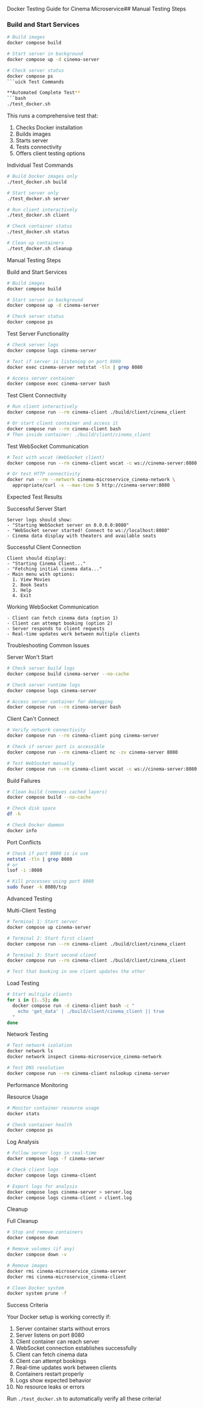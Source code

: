 Docker Testing Guide for Cinema Microservice## Manual Testing Steps

### Build and Start Services
```bash
# Build images
docker compose build

# Start server in background
docker compose up -d cinema-server

# Check server status
docker compose ps
```uick Test Commands

**Automated Complete Test**
```bash
./test_docker.sh
```
This runs a comprehensive test that:
1. Checks Docker installation
2. Builds images
3. Starts server
4. Tests connectivity
5. Offers client testing options

Individual Test Commands

```bash
# Build Docker images only
./test_docker.sh build

# Start server only
./test_docker.sh server

# Run client interactively
./test_docker.sh client

# Check container status
./test_docker.sh status

# Clean up containers
./test_docker.sh cleanup
```

Manual Testing Steps

Build and Start Services
```bash
# Build images
docker compose build

# Start server in background
docker compose up -d cinema-server

# Check server status
docker compose ps
```

Test Server Functionality
```bash
# Check server logs
docker compose logs cinema-server

# Test if server is listening on port 8080
docker exec cinema-server netstat -tln | grep 8080

# Access server container
docker compose exec cinema-server bash
```

Test Client Connectivity
```bash
# Run client interactively
docker compose run --rm cinema-client ./build/client/cinema_client

# Or start client container and access it
docker compose run --rm cinema-client bash
# Then inside container: ./build/client/cinema_client
```

Test WebSocket Communication
```bash
# Test with wscat (WebSocket client)
docker compose run --rm cinema-client wscat -c ws://cinema-server:8080

# Or test HTTP connectivity
docker run --rm --network cinema-microservice_cinema-network \
  appropriate/curl -s --max-time 5 http://cinema-server:8080
```

Expected Test Results

Successful Server Start
```
Server logs should show:
- "Starting WebSocket server on 0.0.0.0:8080"
- "WebSocket server started! Connect to ws://localhost:8080"
- Cinema data display with theaters and available seats
```

Successful Client Connection
```
Client should display:
- "Starting Cinema Client..."
- "Fetching initial cinema data..."
- Main menu with options:
  1. View Movies
  2. Book Seats
  3. Help
  4. Exit
```

Working WebSocket Communication
```
- Client can fetch cinema data (option 1)
- Client can attempt booking (option 2)
- Server responds to client requests
- Real-time updates work between multiple clients
```

Troubleshooting Common Issues

Server Won't Start
```bash
# Check server build logs
docker compose build cinema-server --no-cache

# Check server runtime logs
docker compose logs cinema-server

# Access server container for debugging
docker compose run --rm cinema-server bash
```

Client Can't Connect
```bash
# Verify network connectivity
docker compose run --rm cinema-client ping cinema-server

# Check if server port is accessible
docker compose run --rm cinema-client nc -zv cinema-server 8080

# Test WebSocket manually
docker compose run --rm cinema-client wscat -c ws://cinema-server:8080
```

Build Failures
```bash
# Clean build (removes cached layers)
docker compose build --no-cache

# Check disk space
df -h

# Check Docker daemon
docker info
```

Port Conflicts
```bash
# Check if port 8080 is in use
netstat -tln | grep 8080
# or
lsof -i :8080

# Kill processes using port 8080
sudo fuser -k 8080/tcp
```

Advanced Testing

Multi-Client Testing
```bash
# Terminal 1: Start server
docker compose up cinema-server

# Terminal 2: Start first client
docker compose run --rm cinema-client ./build/client/cinema_client

# Terminal 3: Start second client
docker compose run --rm cinema-client ./build/client/cinema_client

# Test that booking in one client updates the other
```

Load Testing
```bash
# Start multiple clients
for i in {1..5}; do
  docker compose run -d cinema-client bash -c "
    echo 'get_data' | ./build/client/cinema_client || true
  "
done
```

Network Testing
```bash
# Test network isolation
docker network ls
docker network inspect cinema-microservice_cinema-network

# Test DNS resolution
docker compose run --rm cinema-client nslookup cinema-server
```

Performance Monitoring

Resource Usage
```bash
# Monitor container resource usage
docker stats

# Check container health
docker compose ps
```

Log Analysis
```bash
# Follow server logs in real-time
docker compose logs -f cinema-server

# Check client logs
docker compose logs cinema-client

# Export logs for analysis
docker compose logs cinema-server > server.log
docker compose logs cinema-client > client.log
```

Cleanup

Full Cleanup
```bash
# Stop and remove containers
docker compose down

# Remove volumes (if any)
docker compose down -v

# Remove images
docker rmi cinema-microservice_cinema-server
docker rmi cinema-microservice_cinema-client

# Clean Docker system
docker system prune -f
```

Success Criteria

Your Docker setup is working correctly if:

1. Server container starts without errors
2. Server listens on port 8080
3. Client container can reach server
4. WebSocket connection establishes successfully
5. Client can fetch cinema data
6. Client can attempt bookings
7. Real-time updates work between clients
8. Containers restart properly
9. Logs show expected behavior
10. No resource leaks or errors

Run `./test_docker.sh` to automatically verify all these criteria! 